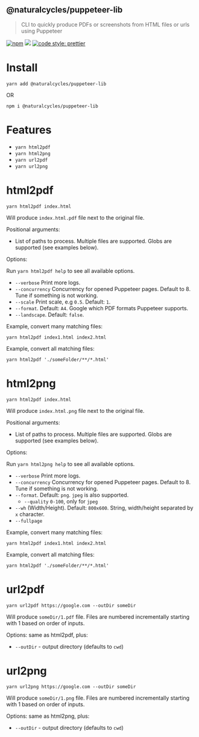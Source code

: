 ## @naturalcycles/puppeteer-lib

> CLI to quickly produce PDFs or screenshots from HTML files or urls using Puppeteer

[![npm](https://img.shields.io/npm/v/@naturalcycles/puppeteer-lib/latest.svg)](https://www.npmjs.com/package/@naturalcycles/puppeteer-lib)
[![](https://circleci.com/gh/NaturalCycles/puppeteer-lib.svg?style=shield&circle-token=123)](https://circleci.com/gh/NaturalCycles/puppeteer-lib)
[![code style: prettier](https://img.shields.io/badge/code_style-prettier-ff69b4.svg?style=flat-square)](https://github.com/prettier/prettier)

# Install

    yarn add @naturalcycles/puppeteer-lib

OR

    npm i @naturalcycles/puppeteer-lib

# Features

- `yarn html2pdf`
- `yarn html2png`
- `yarn url2pdf`
- `yarn url2png`

# html2pdf

    yarn html2pdf index.html

Will produce `index.html.pdf` file next to the original file.

Positional arguments:

- List of paths to process. Multiple files are supported. Globs are supported (see examples below).

Options:

Run `yarn html2pdf help` to see all available options.

- `--verbose` Print more logs.
- `--concurrency` Concurrency for opened Puppeteer pages. Default to 8. Tune if something is not
  working.
- `--scale` Print scale, e.g `0.5`. Default: `1`.
- `--format`. Default: `A4`. Google which PDF formats Puppeteer supports.
- `--landscape`. Default: `false`.

Example, convert many matching files:

    yarn html2pdf index1.html index2.html

Example, convert all matching files:

    yarn html2pdf './someFolder/**/*.html'

# html2png

    yarn html2pdf index.html

Will produce `index.html.png` file next to the original file.

Positional arguments:

- List of paths to process. Multiple files are supported. Globs are supported (see examples below).

Options:

Run `yarn html2png help` to see all available options.

- `--verbose` Print more logs.
- `--concurrency` Concurrency for opened Puppeteer pages. Default to 8. Tune if something is not
  working.
- `--format`. Default: `png`. `jpeg` is also supported.
  - `--quality` `0-100`, only for `jpeg`
- `--wh` (Width/Height). Default: `800x600`. String, width/height separated by `x` character.
- `--fullpage`

Example, convert many matching files:

    yarn html2pdf index1.html index2.html

Example, convert all matching files:

    yarn html2pdf './someFolder/**/*.html'

# url2pdf

    yarn url2pdf https://google.com --outDir someDir

Will produce `someDir/1.pdf` file. Files are numbered incrementally starting with 1 based on order
of inputs.

Options: same as html2pdf, plus:

- `--outDir` - output directory (defaults to `cwd`)

# url2png

    yarn url2png https://google.com --outDir someDir

Will produce `someDir/1.png` file. Files are numbered incrementally starting with 1 based on order
of inputs.

Options: same as html2png, plus:

- `--outDir` - output directory (defaults to `cwd`)
